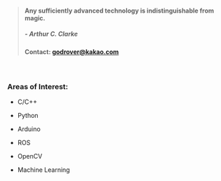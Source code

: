 > #### Any sufficiently advanced technology is indistinguishable from magic.
> ##### - Arthur C. Clarke 
> #### Contact: godrover@kakao.com
　
### Areas of Interest:

- C/C++

- Python

- Arduino

- ROS

- OpenCV

- Machine Learning
